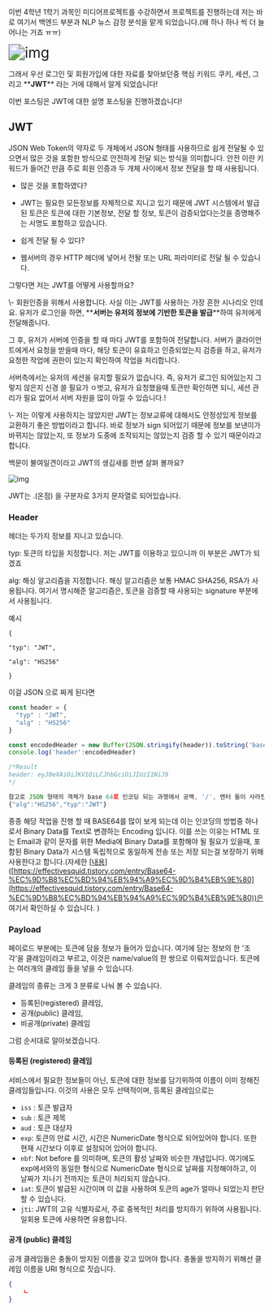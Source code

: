 이번 4학년 1학기 과목인 미디어프로젝트를 수강하면서 프로젝트를 진행하는데 저는 바로 여기서 백엔드 부분과 NLP 뉴스 감정 분석을 맡게 되었습니다.(왜 하나 하나 씩 더 늘어나는 거죠 ㅠㅠ)

<img src="https://blog.kakaocdn.net/dn/F5UdR/btq38fzopmb/FP1b5BVrJSfY6O8Fw7wBiK/img.jpg" alt="img" style="zoom:200%;" />



그래서 우선 로그인 및 회원가입에 대한 자료를 찾아보던중 핵심 키워드 쿠키, 세션, 그리고 \*\***JWT**\*\* 라는 거에 대해서 알게 되었습니다!

이번 포스팅은 JWT에 대한 설명 포스팅을 진행하겠습니다!

## JWT

JSON Web Token의 약자로 두 개체에서 JSON 형태를 사용하므로 쉽게 전달될 수 있으면서 많은 것을 포함한 방식으로 안전하게 전달 되는 방식을 의미합니다. 안전 이란 키워드가 들어간 만큼 주로 회원 인증과 두 개체 사이에서 정보 전달을 할 때 사용됩니다.

-   많은 것을 포함하였다?
-   JWT는 필요한 모든정보를 자체적으로 지니고 있기 때문에 JWT 시스템에서 발급된 토큰은 토큰에 대한 기본정보, 전달 할 정보, 토큰이 검증되었다는것을 증명해주는 서명도 포함하고 있습니다.

-   쉽게 전달 될 수 있다?
-   웹서버의 경우 HTTP 헤더에 넣어서 전돨 또는 URL 파라미터로 전달 될 수 있습니다.

그렇다면 저는 JWT를 어떻게 사용할까요?

\\\- 회원인증을 위해서 사용합니다. 사실 이는 JWT를 사용하는 가장 흔한 시나리오 인데요. 유저가 로그인을 하면, \*\***서버는 유저의 정보에 기반한 토큰을 발급**\*\*하여 유저에게 전달해줍니다.

그 후, 유저가 서버에 인증을 할 때 마다 JWT를 포함하여 전달합니다. 서버가 클라이언트에게서 요청을 받을때 마다, 해당 토큰이 유효하고 인증되었는지 검증을 하고, 유저가 요청한 작업에 권한이 있는지 확인하여 작업을 처리합니다.

서버측에서는 유저의 세션을 유지할 필요가 없습니다. 즉, 유저가 로그인 되어있는지 그렇지 않은지 신경 쓸 필요가 ㅇ벗고, 유저가 요청했을때 토큰만 확인하면 되니, 세션 관리가 필요 없어서 서버 자원을 많이 아낄 수 있습니다.!

\\\- 저는 이렇게 사용하지는 않았지만 JWT는 정보교류에 대해서도 안정성있게 정보를 교환하기 좋은 방법이라고 합니다. 바로 정보가 sign 되어있기 때문에 정보를 보낸이가 바뀌지는 않았는지, 또 정보가 도중에 조작되지는 않았는지 검증 할 수 있기 때문이라고 합니다.

백문이 불여일견이라고 JWT의 생김새를 한변 살펴 볼까요?

![img](https://blog.kakaocdn.net/dn/mnruK/btq38eUPKWs/tMGOK0qFvFqM93fYp69Az0/img.png)

JWT는 .(온점) 을 구분자로 3가지 문자열로 되어있습니다.

### Header

헤더는 두가지 정보를 지니고 있습니다.

typ: 토큰의 타입을 지정합니다. 저는 JWT를 이용하고 있으니까 이 부분은 JWT가 되겠죠

alg: 해싱 알고리즘을 지정합니다. 해싱 알고리즘은 보통 HMAC SHA256, RSA가 사용됩니다. 여기서 명시해준 알고리즘은, 토큰을 검증할 때 사용되는 signature 부분에서 사용됩니다.

예시

`{` 

`"typ": "JWT",`

`"alg": "HS256"`

`}`



이걸 JSON 으로 짜게 된다면 

```javascript
const header = {
  "typ" : "JWT",
  "alg" : "HS256"
}

const encodedHeader = new Buffer(JSON.stringify(header)).toString('base64').replace('=', '');
console.log('header':encodedHeader)

/*Result
header: eyJ0eXAiOiJKV1QiLCJhbGciOiJIUzI1NiJ9
*/

참고로 JSON 형태의 객체가 base 64로 인코딩 되는 과젱에서 공백, '/', 엔터 들이 사라진다. 따라서, 다음과 같은 문자열을 인코딩하게 된다.
{"alg":"HS256","typ":"JWT"}
```



종종 해당 작업을 진행 할 때 BASE64를 많이 보게 되는데 이는 인코딩의 방법중 하나로서 Binary Data를 Text로 변경하는 Encoding 입니다. 이를 쓰는 이유는 HTML 또는 Email과 같이 문자를 위한 Media에 Binary Data를 포함해야 될 필요가 있을때, 포함된 Binary Data가 시스템 독립적으로 동일하게 전송 또는 저장 되는걸 보장하기 위해 사용한다고 합니다.(자세한 \[[내용](https://effectivesquid.tistory.com/entry/Base64-%EC%9D%B8%EC%BD%94%EB%94%A9%EC%9D%B4%EB%9E%80)\]([https://effectivesquid.tistory.com/entry/Base64-%EC%9D%B8%EC%BD%94%EB%94%A9%EC%9D%B4%EB%9E%80](https://effectivesquid.tistory.com/entry/Base64-%EC%9D%B8%EC%BD%94%EB%94%A9%EC%9D%B4%EB%9E%80))은 여기서 확인하실 수 있습니다. )



### Payload

 페이로드 부분에는 토큰에 담을 정보가 들어가 있습니다. 여기에 담는 정보의 한 '조각'을 클레임이라고 부르고, 이것은 name/value의 한 쌍으로 이뤄져있습니다. 토큰에는 여러개의 클레임 들을 넣을 수 있습니다.

클레임의 종류는 크게 3 분류로 나눠 볼 수 있습니다.

* 등록된(registered) 클레임,
* 공개(public) 클레임,
* 비공개(private) 클레임

그럼 순서대로 알아보겠습니다.

#### 등록된 (registered) 클레임

서비스에서 필요한 정보들이 아닌, 토큰에 대한 정보를 담기위하여 이름이 이미 정해진 클레임들입니다. 이것의 사용은 모두 선택적이며, 등록된 클레임으로는 

* `iss` : 토큰 발급자
* `sub` : 토큰 제목
* `aud` : 토큰 대상자
* `exp`: 토큰의 만료 시간, 시간은 NumericDate 형식으로 되어있어야 합니다. 또한 현재 시간보다 이후로 설정되어 있어야 합니다.
* `nbf`: Not before 를 의미하며, 토큰의 활성 날짜와 비슷한 개념입니다. 여기에도 exp에서와의 동일한 형식으로 NumericDate 형식으로 날짜를 지정해야하고, 이 날짜가 지나기 전까지는 토큰이 처리되지 않습니다.
* `iat`: 토큰이 발급된 시간이며 이 값을 사용하여 토큰의 age가 얼마나 되었는지 판단할 수 있습니다.
* `jti`: JWT의 고유 식별자로서, 주로 중복적인 처리를 방지하기 위하여 사용됩니다. 일회용 토큰에 사용하면 유용합니다.



#### 공개 (public) 클레임

공개 클레임들은 충돌이 방지된 이름을 갖고 있어야 합니다. 충돌을 방지하기 위해선 클레임 이름을 URI 형식으로 짓습니다.

```json
{
	ㄴ
}
```

